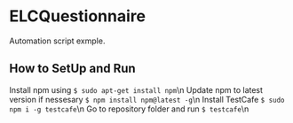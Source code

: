 # ELCQuestionnaire
Automation script exmple.

## How to SetUp and Run

Install npm using `$ sudo apt-get install npm`\n
Update npm to latest version if nessesary `$ npm install npm@latest -g`\n
Install TestCafe `$ sudo npm i -g testcafe`\n
Go to repository folder and run `$ testcafe`\n
